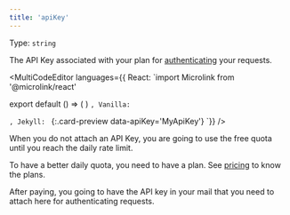 ```yaml
---
title: 'apiKey'
--- 
```


Type: `string`

The API Key associated with your plan for [authenticating](/docs/api/basics/authentication) your requests.

<MultiCodeEditor languages={{
  React: `import Microlink from '@microlink/react' 
  
export default () => (
  <Microlink
    url='https://microlink.io'
    apiKey='MyApiKey'
  />
)
`, Vanilla: `
<script>
  document.addEventListener('DOMContentLoaded', function (event) {
    microlink('a', { apiKey: 'MyApiKey' })
  })
</script>
`, Jekyll: `
[](https://microlink.io){:.card-preview data-apiKey='MyApiKey'}
`}} 
/>

<Figcaption children="The free daily quota will be used if you don't provide a previously API key registered."  />

When you do not attach an API Key, you are going to use the free quota until you reach the daily rate limit.

To have a better daily quota, you need to have a plan. See [pricing](/#pricing) to know the plans.

After paying, you going to have the API key in your mail that you need to attach here for authenticating requests.
